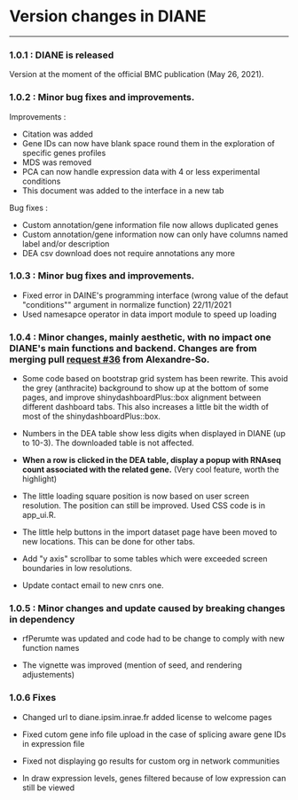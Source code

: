 # Version changes in DIANE
---

### 1.0.1 : DIANE is released

Version at the moment of the official BMC publication (May 26, 2021). 


### 1.0.2 : Minor bug fixes and improvements.

Improvements :

+ Citation was added
+ Gene IDs can now have blank space round them in the exploration of specific genes profiles
+ MDS was removed
+ PCA can now handle expression data with 4 or less experimental conditions
+ This document was added to the interface in a new tab

Bug fixes : 

+ Custom annotation/gene information file now allows duplicated genes
+ Custom annotation/gene information now can only have columns named label and/or description
+ DEA csv download does not require annotations any more

### 1.0.3 : Minor bug fixes and improvements.

+ Fixed error in DAINE's programming interface (wrong value of the defaut "conditions"" argument in normalize function) 22/11/2021
+ Used namesapce operator in data import module to speed up loading

### 1.0.4 : Minor changes, mainly aesthetic, with no impact one DIANE's main functions and backend. Changes are from merging pull [request #36](https://github.com/OceaneCsn/DIANE/pull/36) from Alexandre-So. 

+ Some code based on bootstrap grid system has been rewrite. This avoid the grey (anthracite) background to show up at the bottom of some pages, and improve shinydashboardPlus::box alignment between different dashboard tabs. This also increases a little bit the width of most of the shinydashboardPlus::box.

+ Numbers in the DEA table show less digits when displayed in DIANE (up to 10-3). The downloaded table is not affected.

+ **When a row is clicked in the DEA table, display a popup with RNAseq count associated with the related gene.** (Very cool feature, worth the highlight)

+ The little loading square position is now based on user screen resolution. The position can still be improved. Used CSS code is in app_ui.R.

+ The little help buttons in the import dataset page have been moved to new locations. This can be done for other tabs.

+ Add "y axis" scrollbar to some tables which were exceeded screen boundaries in low resolutions.

+ Update contact email to new cnrs one.

### 1.0.5 : Minor changes and update caused by breaking changes in dependency

+ rfPerumte was updated and code had to be change to comply with new function names

+ The vignette was improved (mention of seed, and rendering adjustements)


### 1.0.6 Fixes

+ Changed url to diane.ipsim.inrae.fr added license to welcome pages

+ Fixed cutom gene info file upload in the case of splicing aware gene IDs in expression file

+ Fixed not displaying go results for custom org in network communities

+ In draw expression levels, genes filtered because of low expression can still be viewed